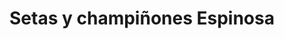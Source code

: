 ---
title: "Setas y champiñones Espinosa"
url: /bilbao/setas-y-champinones-espinosa/
shop: especias
---